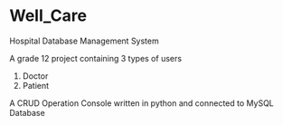 # Well_Care
Hospital Database Management System

A grade 12 project containing 3 types of users

1. Doctor
2. Patient

A CRUD Operation Console written in python and connected to MySQL Database

